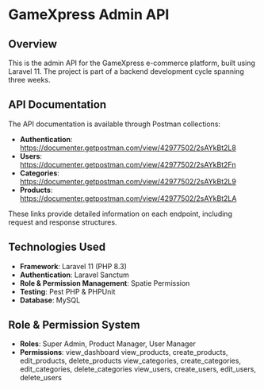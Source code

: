 # GameXpress Admin API

## Overview
This is the admin API for the GameXpress e-commerce platform, built using Laravel 11. The project is part of a backend development cycle spanning three weeks.

## API Documentation
The API documentation is available through Postman collections:

- **Authentication**: https://documenter.getpostman.com/view/42977502/2sAYkBt2L8
- **Users**: https://documenter.getpostman.com/view/42977502/2sAYkBt2Fn
- **Categories**: https://documenter.getpostman.com/view/42977502/2sAYkBt2L9
- **Products**: https://documenter.getpostman.com/view/42977502/2sAYkBt2LA

These links provide detailed information on each endpoint, including request and response structures.

## Technologies Used
- **Framework**: Laravel 11 (PHP 8.3)
- **Authentication**: Laravel Sanctum
- **Role & Permission Management**: Spatie Permission
- **Testing**: Pest PHP & PHPUnit
- **Database**: MySQL

## Role & Permission System
- **Roles**: Super Admin, Product Manager, User Manager
- **Permissions**:  view_dashboard
                    view_products, create_products, edit_products, delete_products
                    view_categories, create_categories, edit_categories, delete_categories
                    view_users, create_users, edit_users, delete_users
